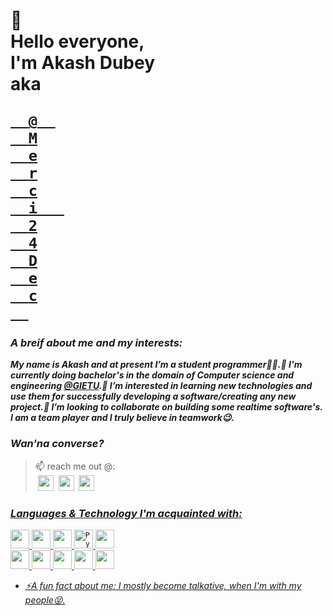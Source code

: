 <p align="left"><h1>
  <div class="Greeting">
        👋<br>
  Hello everyone,
    <br>
  I'm Akash Dubey
    &nbsp;  
  <br> aka <br>
  <code><a href="https://github.com/Merci24Dec">
  <span>@</span>  
  <span>M</span>
  <span>e</span>
  <span>r</span>
  <span>c</span>
  <span>i</span>   
  <span>2</span>
  <span>4</span>
  <span>D</span>
  <span>e</span>
  <span>c</span>
  </a></code>
  </h1> </p>  
  
### _A breif about me and my interests:_
  **_My name is Akash and at present I’m a student programmer👨‍💻.🌱 I'm currently doing bachelor's in the domain of Computer science and engineering [@GIETU](https://g.co/kgs/uaBbSJ).👀 I’m interested in learning new technologies and use them for successfully developing a software/creating any new project.💞️ I’m looking to collaborate on building some realtime software's. I am a team player and I truly believe in teamwork😉._**
  
### _Wan'na converse?_
> 📫 <span>r</span><span>e</span><span>a</span><span>c</span><span>h</span> <span>m</span><span>e</span> <span>o</span><span>u<span><span>t</span> @:<br> 
  &nbsp;<a href="linkedin.com/in/akashdubey-1"><img width="25" height="25" src="https://cdn.svgporn.com/logos/linkedin-icon.svg"></a>
  &nbsp;<a href="mailto:akashdubey24122707@gmail.com?subject=Hi%20Akash,%20From%20Github"><img width="25" height="25" src="https://cdn.svgporn.com/logos/google-gmail.svg"></a>
  &nbsp;<a href="https://twitter.com/Merci99Dub"><img width="25" height="25" src="https://cdn.svgporn.com/logos/twitter.svg">     
  
### _Languages & Technology I'm acquainted with:_
  <p>
  <code><img width="30" src="https://cdn.svgporn.com/logos/java.svg" ></code>
  <code><img width="30" src="https://cdn.svgporn.com/logos/c.svg"></code>
  <code><img width="30" src="https://cdn.svgporn.com/logos/c-plusplus.svg"></code>
  <code><img width="30" src="https://cdn.svgporn.com/logos/python.svg" alt="Python"></code>
  <code><img width="30" src="https://cdn.svgporn.com/logos/php.svg"></code><br>
  <code><img width="30" src="https://cdn.svgporn.com/logos/html-5.svg"></code>
  <code><img width="30" src="https://cdn.svgporn.com/logos/css-3.svg"></code>
  <code><img width="30" src="https://cdn.svgporn.com/logos/visual-studio-code.svg"></code>
  <code><img width="30" src="https://cdn.svgporn.com/logos/eclipse-icon.svg"></code>
  <code><img width="30" src="https://cdn.svgporn.com/logos/mysql.svg"></code></p>

* _:zap:A fun fact about me: I mostly become talkative, when I'm with my people😝._
